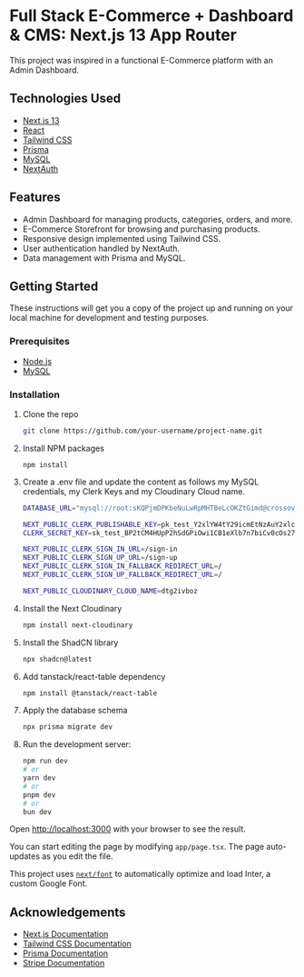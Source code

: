 # Full Stack E-Commerce + Dashboard & CMS: Next.js 13 App Router

This project was inspired in a functional E-Commerce platform with an Admin Dashboard.

## Technologies Used

- [Next.js 13](https://nextjs.org/)
- [React](https://reactjs.org/)
- [Tailwind CSS](https://tailwindcss.com/)
- [Prisma](https://www.prisma.io/)
- [MySQL](https://www.mysql.com/)
- [NextAuth](https://next-auth.js.org/)

## Features

- Admin Dashboard for managing products, categories, orders, and more.
- E-Commerce Storefront for browsing and purchasing products.
- Responsive design implemented using Tailwind CSS.
- User authentication handled by NextAuth.
- Data management with Prisma and MySQL.

## Getting Started

These instructions will get you a copy of the project up and running on your local machine for development and testing purposes.

### Prerequisites

- [Node.js](https://nodejs.org/)
- [MySQL](https://www.mysql.com/)

### Installation

1. Clone the repo
   ```sh
   git clone https://github.com/your-username/project-name.git
   ```
2. Install NPM packages

   ```
   npm install
   ```

3. Create a .env file and update the content as follows my MySQL credentials, my Clerk Keys and my Cloudinary Cloud name.

   ```bash
   DATABASE_URL="mysql://root:sKQPjmDPKbeNuLwRpMHTBeLcOKZtGimd@crossover.proxy.rlwy.net:27811/railway"

   NEXT_PUBLIC_CLERK_PUBLISHABLE_KEY=pk_test_Y2xlYW4tY29icmEtNzAuY2xlcmsuYWNjb3VudHMuZGV2JA
   CLERK_SECRET_KEY=sk_test_BP2tCM4HUpP2hSdGPiOwi1CB1eXlb7n7biCv0cOs27

   NEXT_PUBLIC_CLERK_SIGN_IN_URL=/sign-in
   NEXT_PUBLIC_CLERK_SIGN_UP_URL=/sign-up
   NEXT_PUBLIC_CLERK_SIGN_IN_FALLBACK_REDIRECT_URL=/
   NEXT_PUBLIC_CLERK_SIGN_UP_FALLBACK_REDIRECT_URL=/

   NEXT_PUBLIC_CLOUDINARY_CLOUD_NAME=dtg2ivboz
   ```

4. Install the Next Cloudinary

   ```bash
   npm install next-cloudinary
   ```

5. Install the ShadCN library

   ```bash
   npx shadcn@latest
   ```

6. Add tanstack/react-table dependency

   ```bash
   npm install @tanstack/react-table
   ```

7. Apply the database schema

   ```bash
   npx prisma migrate dev
   ```

8. Run the development server:
   ```bash
   npm run dev
   # or
   yarn dev
   # or
   pnpm dev
   # or
   bun dev
   ```

Open [http://localhost:3000](http://localhost:3000) with your browser to see the result.

You can start editing the page by modifying `app/page.tsx`. The page auto-updates as you edit the file.

This project uses [`next/font`](https://nextjs.org/docs/basic-features/font-optimization) to automatically optimize and load Inter, a custom Google Font.

## Acknowledgements

- [Next.js Documentation](https://nextjs.org/docs)
- [Tailwind CSS Documentation](https://tailwindcss.com/docs)
- [Prisma Documentation](https://www.prisma.io/docs/)
- [Stripe Documentation](https://stripe.com/docs)

